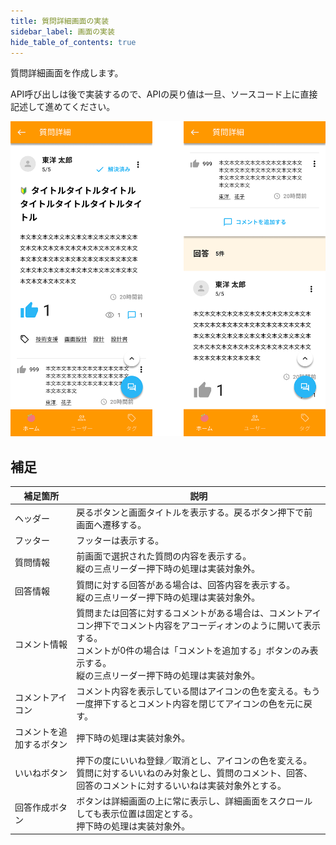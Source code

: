 ```yaml
---
title: 質問詳細画面の実装
sidebar_label: 画面の実装
hide_table_of_contents: true
---
```


質問詳細画面を作成します。

API呼び出しは後で実装するので、APIの戻り値は一旦、ソースコード上に直接記述して進めてください。

![質問詳細画面](screen-detail-question.png)

## 補足

| 補足箇所 | 説明 |
|--|--|
| ヘッダー | 戻るボタンと画面タイトルを表示する。戻るボタン押下で前画面へ遷移する。 |
| フッター | フッターは表示する。 |
| 質問情報 | 前画面で選択された質問の内容を表示する。<br />縦の三点リーダー押下時の処理は実装対象外。 |
| 回答情報 | 質問に対する回答がある場合は、回答内容を表示する。<br />縦の三点リーダー押下時の処理は実装対象外。 |
| コメント情報 | 質問または回答に対するコメントがある場合は、コメントアイコン押下でコメント内容をアコーディオンのように開いて表示する。<br />コメントが0件の場合は「コメントを追加する」ボタンのみ表示する。<br />縦の三点リーダー押下時の処理は実装対象外。 |
| コメントアイコン | コメント内容を表示している間はアイコンの色を変える。もう一度押下するとコメント内容を閉じてアイコンの色を元に戻す。 |
| コメントを追加するボタン | 押下時の処理は実装対象外。 |
| いいねボタン | 押下の度にいいね登録／取消とし、アイコンの色を変える。<br />質問に対するいいねのみ対象とし、質問のコメント、回答、回答のコメントに対するいいねは実装対象外とする。 |
| 回答作成ボタン | ボタンは詳細画面の上に常に表示し、詳細画面をスクロールしても表示位置は固定とする。<br />押下時の処理は実装対象外。 |
